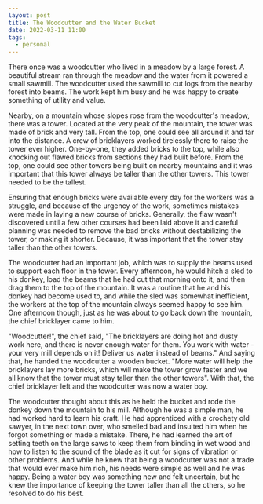 ```yaml
---
layout: post
title: The Woodcutter and the Water Bucket
date: 2022-03-11 11:00
tags:
  - personal
---
```


There once was a woodcutter who lived in a meadow by a large forest.  A beautiful stream ran through the meadow and the water from it powered a small sawmill.  The woodcutter used the sawmill to cut logs from the nearby forest into beams.  The work kept him busy and he was happy to create something of utility and value.

Nearby, on a mountain whose slopes rose from the woodcutter's meadow, there was a tower.  Located at the very peak of the mountain, the tower was made of brick and very tall.  From the top, one could see all around it and far into the distance.  A crew of bricklayers worked tirelessly there to raise the tower ever higher. One-by-one, they added bricks to the top, while also knocking out flawed bricks from sections they had built before.  From the top, one could see other towers being built on nearby mountains and it was important that this tower always be taller than the other towers.  This tower needed to be the tallest.

Ensuring that enough bricks were available every day for the workers was a struggle, and because of the urgency of the work, sometimes mistakes were made in laying a new course of bricks.  Generally, the flaw wasn't discovered until a few other courses had been laid above it and careful planning was needed to remove the bad bricks without destabilizing the tower, or making it shorter.  Because, it was important that the tower stay taller than the other towers.

The woodcutter had an important job, which was to supply the beams used to support each floor in the tower.  Every afternoon, he would hitch a sled to his donkey, load the beams that he had cut that morning onto it, and then drag them to the top of the mountain. It was a routine that he and his donkey had become used to, and while the sled was somewhat inefficient, the workers at the top of the mountain always seemed happy to see him.  One afternoon though, just as he was about to go back down the mountain, the chief bricklayer came to him.

"Woodcutter!", the chief said, "The bricklayers are doing hot and dusty work here, and there is never enough water for them.  You work with water - your very mill depends on it! Deliver us water instead of beams."  And saying that, he handed the woodcutter a wooden bucket.  "More water will help the bricklayers lay more bricks, which will make the tower grow faster and we all know that the tower must stay taller than the other towers". With that, the chief bricklayer left and the woodcutter was now a water boy.

The woodcutter thought about this as he held the bucket and rode the donkey down the mountain to his mill.  Although he was a simple man, he had worked hard to learn his craft.  He had apprenticed with a crochety old sawyer, in the next town over, who smelled bad and insulted him when he forgot something or made a mistake.  There, he had learned the art of setting teeth on the large saws to keep them from binding in wet wood and how to listen to the sound of the blade as it cut for signs of vibration or other problems.  And while he knew that being a woodcutter was not a trade that would ever make him rich, his needs were simple as well and he was happy.  Being a water boy was something new and felt uncertain, but he knew the importance of keeping the tower taller than all the others, so he resolved to do his best.